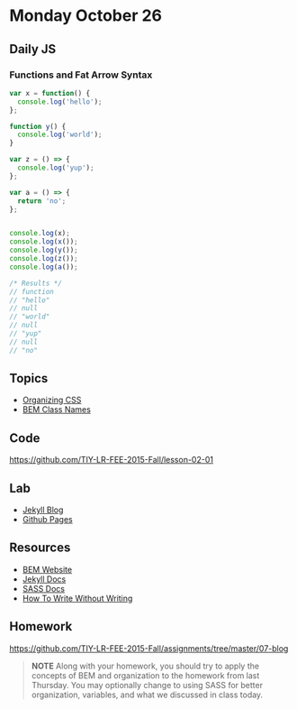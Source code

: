 # Monday October 26


## Daily JS

### Functions and Fat Arrow Syntax

```js
var x = function() {
  console.log('hello');
};

function y() {
  console.log('world');
}

var z = () => {
  console.log('yup');
};

var a = () => {
  return 'no';
};


console.log(x);
console.log(x());
console.log(y());
console.log(z());
console.log(a());

/* Results */
// function
// "hello"
// null
// "world"
// null
// "yup"
// null
// "no"
```

## Topics

- [Organizing CSS](organizing.html)
- [BEM Class Names](bem.html)

## Code

https://github.com/TIY-LR-FEE-2015-Fall/lesson-02-01

## Lab

- [Jekyll Blog](jekyll.html)
- [Github Pages](gh-page.html)

## Resources

- [BEM Website](http://getbem.com/)
- [Jekyll Docs](https://jekyllrb.com/)
- [SASS Docs](http://sass-lang.com/guide)
- [How To Write Without Writing](http://blog.codinghorror.com/how-to-write-without-writing/)

## Homework

https://github.com/TIY-LR-FEE-2015-Fall/assignments/tree/master/07-blog

> **NOTE** Along with your homework, you should try to apply the concepts of BEM and organization to the homework from last Thursday.
You may optionally change to using SASS for better organization, variables, and what we discussed in class today.
